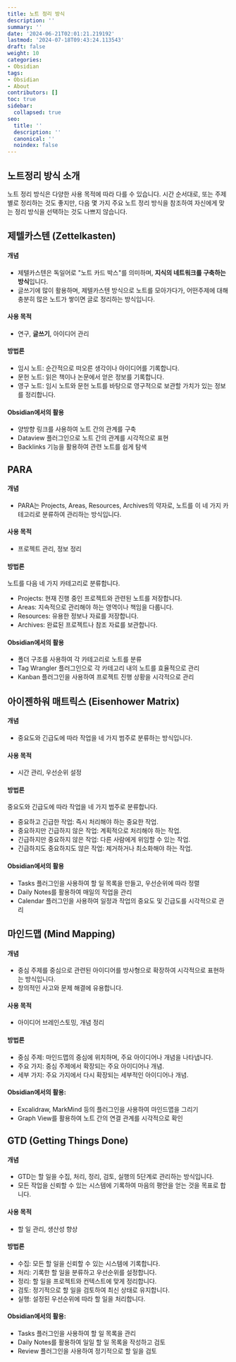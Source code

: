 ```yaml
---
title: 노트 정리 방식
description: ''
summary: ''
date: '2024-06-21T02:01:21.219192'
lastmod: '2024-07-18T09:43:24.113543'
draft: false
weight: 10
categories:
- Obsidian
tags:
- Obsidian
- About
contributors: []
toc: true
sidebar:
  collapsed: true
seo:
  title: ''
  description: ''
  canonical: ''
  noindex: false
---
```


## 노트정리 방식 소개

노트 정리 방식은 다양한 사용 목적에 따라 다를 수 있습니다. 시간 순서대로, 또는 주제별로 정리하는 것도 좋지만, 다음 몇 가지 주요 노트 정리 방식을 참조하여 자신에게 맞는 정리 방식을 선택하는 것도 나쁘지 않습니다.

## 제텔카스텐 (Zettelkasten)

#### 개념
- 제텔카스텐은 독일어로 "노트 카드 박스"를 의미하며, **지식의 네트워크를 구축하는 방식**입니다. 
- 글쓰기에 많이 활용하며, 제텔카스텐 방식으로 노트를 모아가다가, 어떤주제에 대해 충분히 많은 노트가 쌓이면 글로 정리하는 방식입니다.
#### 사용 목적
- 연구, **글쓰기**, 아이디어 관리
#### 방법론
- 임시 노트: 순간적으로 떠오른 생각이나 아이디어를 기록합니다.
- 문헌 노트: 읽은 책이나 논문에서 얻은 정보를 기록합니다.
- 영구 노트: 임시 노트와 문헌 노트를 바탕으로 영구적으로 보관할 가치가 있는 정보를 정리합니다.
#### Obsidian에서의 활용
- 양방향 링크를 사용하여 노트 간의 관계를 구축
- Dataview 플러그인으로 노트 간의 관계를 시각적으로 표현
- Backlinks 기능을 활용하여 관련 노트를 쉽게 탐색

## PARA

#### 개념
- PARA는 Projects, Areas, Resources, Archives의 약자로, 노트를 이 네 가지 카테고리로 분류하여 관리하는 방식입니다.
#### 사용 목적
- 프로젝트 관리, 정보 정리
#### 방법론
노트를 다음 네 가지 카테고리로 분류합니다.
- Projects: 현재 진행 중인 프로젝트와 관련된 노트를 저장합니다.
- Areas: 지속적으로 관리해야 하는 영역이나 책임을 다룹니다.
- Resources: 유용한 정보나 자료를 저장합니다.
- Archives: 완료된 프로젝트나 참조 자료를 보관합니다.
#### Obsidian에서의 활용
- 폴더 구조를 사용하여 각 카테고리로 노트를 분류
- Tag Wrangler 플러그인으로 각 카테고리 내의 노트를 효율적으로 관리
- Kanban 플러그인을 사용하여 프로젝트 진행 상황을 시각적으로 관리

## 아이젠하워 매트릭스 (Eisenhower Matrix)

#### 개념
- 중요도와 긴급도에 따라 작업을 네 가지 범주로 분류하는 방식입니다. 
#### 사용 목적
- 시간 관리, 우선순위 설정
#### 방법론
중요도와 긴급도에 따라 작업을 네 가지 범주로 분류합니다.
- 중요하고 긴급한 작업: 즉시 처리해야 하는 중요한 작업.
- 중요하지만 긴급하지 않은 작업: 계획적으로 처리해야 하는 작업.
- 긴급하지만 중요하지 않은 작업: 다른 사람에게 위임할 수 있는 작업.
- 긴급하지도 중요하지도 않은 작업: 제거하거나 최소화해야 하는 작업.
#### Obsidian에서의 활용
- Tasks 플러그인을 사용하여 할 일 목록을 만들고, 우선순위에 따라 정렬
- Daily Notes를 활용하여 매일의 작업을 관리
- Calendar 플러그인을 사용하여 일정과 작업의 중요도 및 긴급도를 시각적으로 관리

## 마인드맵 (Mind Mapping)

#### 개념
- 중심 주제를 중심으로 관련된 아이디어를 방사형으로 확장하여 시각적으로 표현하는 방식입니다. 
- 창의적인 사고와 문제 해결에 유용합니다.
#### 사용 목적
- 아이디어 브레인스토밍, 개념 정리
#### 방법론
- 중심 주제: 마인드맵의 중심에 위치하며, 주요 아이디어나 개념을 나타냅니다.
- 주요 가지: 중심 주제에서 확장되는 주요 아이디어나 개념.
- 세부 가지: 주요 가지에서 다시 확장되는 세부적인 아이디어나 개념.
#### Obsidian에서의 활용:
- Excalidraw, MarkMind 등의 플러그인을 사용하여 마인드맵을 그리기
- Graph View를 활용하여 노트 간의 연결 관계를 시각적으로 확인

## GTD (Getting Things Done)

#### 개념
- GTD는 할 일을 수집, 처리, 정리, 검토, 실행의 5단계로 관리하는 방식입니다. 
- 모든 작업을 신뢰할 수 있는 시스템에 기록하여 마음의 평안을 얻는 것을 목표로 합니다.
#### 사용 목적
- 할 일 관리, 생산성 향상
#### 방법론
- 수집: 모든 할 일을 신뢰할 수 있는 시스템에 기록합니다.
- 처리: 기록한 할 일을 분류하고 우선순위를 설정합니다.
- 정리: 할 일을 프로젝트와 컨텍스트에 맞게 정리합니다.
- 검토: 정기적으로 할 일을 검토하여 최신 상태로 유지합니다.
- 실행: 설정된 우선순위에 따라 할 일을 처리합니다.
#### Obsidian에서의 활용:
- Tasks 플러그인을 사용하여 할 일 목록을 관리
- Daily Notes를 활용하여 일일 할 일 목록을 작성하고 검토
- Review 플러그인을 사용하여 정기적으로 할 일을 검토